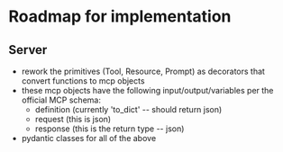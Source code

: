 # Roadmap for implementation
## Server
- rework the primitives (Tool, Resource, Prompt) as decorators that convert functions to mcp objects
- these mcp objects have the following input/output/variables per the official MCP schema:
    - definition (currently 'to_dict' -- should return json)
    - request (this is json)
    - response (this is the return type -- json)
- pydantic classes for all of the above
